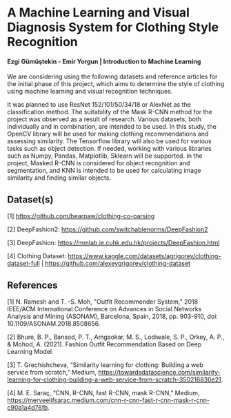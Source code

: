 # A Machine Learning and Visual Diagnosis System for Clothing Style Recognition
#### Ezgi Gümüştekin - Emir Yorgun | Introduction to Machine Learning

We are considering using the following datasets and reference articles for the initial phase of this project, which aims to determine the style of clothing using machine learning and visual recognition techniques.

It was planned to use ResNet 152/101/50/34/18 or AlexNet as the classification method. The suitability of the Mask R-CNN method for the project was observed as a result of research. Various datasets, both individually and in combination, are intended to be used. In this study, the OpenCV library will be used for making clothing recommendations and assessing similarity. The Tensorflow library will also be used for various tasks such as object detection. If needed, working with various libraries such as Numpy, Pandas, Matplotlib, Sklearn will be supported. In the project, Masked R-CNN is considered for object recognition and segmentation, and KNN is intended to be used for calculating image similarity and finding similar objects.

Dataset(s)
------------------------
[1] https://github.com/bearpaw/clothing-co-parsing

[2] DeepFashion2: https://github.com/switchablenorms/DeepFashion2

[3] DeepFashion: https://mmlab.ie.cuhk.edu.hk/projects/DeepFashion.html

[4] Clothing Dataset: https://www.kaggle.com/datasets/agrigorev/clothing-dataset-full | https://github.com/alexeygrigorev/clothing-dataset

References
------------------------
[1] N. Ramesh and T. -S. Moh, "Outfit Recommender System," 2018 IEEE/ACM International Conference on Advances in Social Networks Analysis and Mining (ASONAM), Barcelona, Spain, 2018, pp. 903-910, doi: 10.1109/ASONAM.2018.8508656.

[2] Bhure, B. P., Bansod, P. T., Amgaokar, M. S., Lodiwale, S. P., Orkey, A. P., & Mohod, A. (2021). Fashion Outfit Recommendation Based on Deep Learning Model.

[3] T. Grechishcheva, “Similarity learning for clothing: Building a web service from scratch,” Medium, https://towardsdatascience.com/similarity-learning-for-clothing-building-a-web-service-from-scratch-350216830e21.

[4] M. E. Saraç, “CNN, R-CNN, fast R-CNN, mask R-CNN,” Medium, https://merveelifsarac.medium.com/cnn-r-cnn-fast-r-cnn-mask-r-cnn-c90a1a4d76fb.
